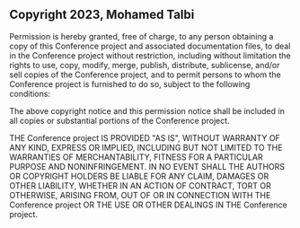 ## Copyright 2023, Mohamed Talbi

Permission is hereby granted, free of charge, to any person obtaining a copy of this Conference project and associated documentation files, to deal in the Conference project without restriction, including without limitation the rights to use, copy, modify, merge, publish, distribute, sublicense, and/or sell copies of the Conference project, and to permit persons to whom the Conference project is furnished to do so, subject to the following conditions:

The above copyright notice and this permission notice shall be included in all copies or substantial portions of the Conference project.

THE Conference project IS PROVIDED "AS IS", WITHOUT WARRANTY OF ANY KIND, EXPRESS OR IMPLIED, INCLUDING BUT NOT LIMITED TO THE WARRANTIES OF MERCHANTABILITY, FITNESS FOR A PARTICULAR PURPOSE AND NONINFRINGEMENT. IN NO EVENT SHALL THE AUTHORS OR COPYRIGHT HOLDERS BE LIABLE FOR ANY CLAIM, DAMAGES OR OTHER LIABILITY, WHETHER IN AN ACTION OF CONTRACT, TORT OR OTHERWISE, ARISING FROM, OUT OF OR IN CONNECTION WITH THE Conference project OR THE USE OR OTHER DEALINGS IN THE Conference project.